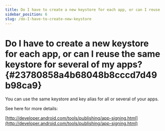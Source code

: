 ```yaml
---
title: Do I have to create a new keystore for each app, or can I reuse the same keystore for several of my apps?
sidebar_position: 6
slug: /do-I-have-to-create-new-keystore
---
```




# **Do I have to create a new keystore for each app, or can I reuse the same keystore for several of my apps?** {#23780858a4b68048b8cccd7d49b98ca9}


You can use the same keystore and key alias for all or several of your apps.


See here for more details:


[http://developer.android.com/tools/publishing/app-signing.html](http://developer.android.com/tools/publishing/app-signing.html)

